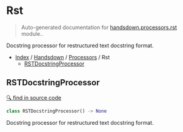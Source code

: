 # Rst

> Auto-generated documentation for [handsdown.processors.rst](https://github.com/vemel/handsdown/blob/master/handsdown/processors/rst.py) module..

Docstring processor for restructured text docstring format.

- [Index](../../README.md#modules) / [Handsdown](../index.md#handsdown) / [Processors](index.md#processors) / Rst
  - [RSTDocstringProcessor](#rstdocstringprocessor)

## RSTDocstringProcessor

[🔍 find in source code](https://github.com/vemel/handsdown/blob/master/handsdown/processors/rst.py#L10)

```python
class RSTDocstringProcessor() -> None
```

Docstring processor for restructured text docstring format.
